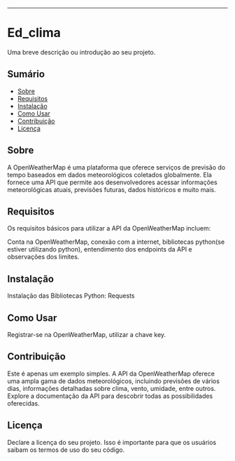 

---

# Ed_clima

Uma breve descrição ou introdução ao seu projeto.

## Sumário

- [Sobre](#sobre)
- [Requisitos](#requisitos)
- [Instalação](#instalação)
- [Como Usar](#como-usar)
- [Contribuição](#contribuição)
- [Licença](#licença)

## Sobre
A OpenWeatherMap é uma plataforma que oferece serviços de previsão do tempo baseados em dados meteorológicos coletados globalmente. Ela fornece uma API que permite aos desenvolvedores acessar informações meteorológicas atuais, previsões futuras, dados históricos e muito mais.

## Requisitos

Os requisitos básicos para utilizar a API da OpenWeatherMap incluem:

Conta na OpenWeatherMap, conexão com a internet, bibliotecas python(se estiver utilizando python), entendimento dos endpoints da API e observações dos limites.

## Instalação

Instalação das Bibliotecas Python:
Requests

## Como Usar

Registrar-se na OpenWeatherMap, utilizar a chave key.

## Contribuição

Este é apenas um exemplo simples. A API da OpenWeatherMap oferece uma ampla gama de dados meteorológicos, incluindo previsões de vários dias, informações detalhadas sobre clima, vento, umidade, entre outros. Explore a documentação da API para descobrir todas as possibilidades oferecidas.

## Licença

Declare a licença do seu projeto. Isso é importante para que os usuários saibam os termos de uso do seu código.

